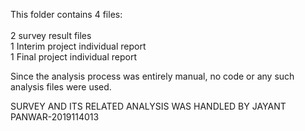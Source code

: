 This folder contains 4 files:<br><br>
2 survey result files <br>
1 Interim project individual report <br>
1 Final project individual report <br>

Since the analysis process was entirely manual, no code or any such analysis files were used.

SURVEY AND ITS RELATED ANALYSIS WAS HANDLED BY JAYANT PANWAR-2019114013

